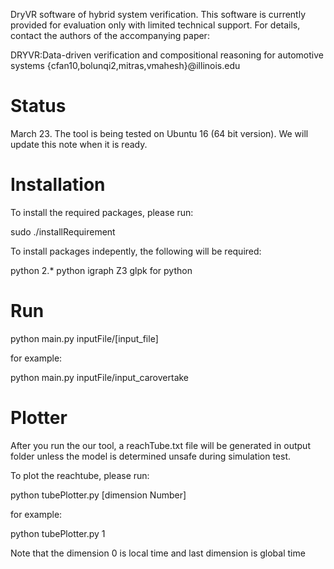 DryVR software of hybrid system verification. This software is currently provided for evaluation  only with limited technical support. For details, contact the authors of the accompanying paper:

DRYVR:Data-driven verification and compositional reasoning for automotive systems {cfan10,bolunqi2,mitras,vmahesh}@illinois.edu

Status
======
March 23. The tool is being tested on Ubuntu 16 (64 bit version). We will update this note when it is ready.

Installation
============
To install the required packages, please run:

sudo ./installRequirement

To install packages indepently, the following will be required:

python 2.*
python igraph
Z3
glpk for python

Run
===

python main.py inputFile/[input_file]

for example:

python main.py inputFile/input_carovertake

Plotter
===
After you run the our tool, a reachTube.txt file will be generated in output folder unless the model is determined unsafe during simulation test.

To plot the reachtube, please run:

python tubePlotter.py [dimension Number]

for example:

python tubePlotter.py 1

Note that the dimension 0 is local time and last dimension is global time






